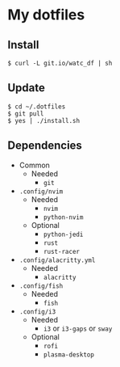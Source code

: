 # My dotfiles
## Install
```shell
$ curl -L git.io/watc_df | sh
```
## Update
```shell
$ cd ~/.dotfiles
$ git pull
$ yes | ./install.sh
```
## Dependencies
- Common
    - Needed
        - `git`
- `.config/nvim`
    - Needed
        - `nvim`
        - `python-nvim`
    - Optional
        - `python-jedi`
        - `rust`
        - `rust-racer`
- `.config/alacritty.yml`
    - Needed
        - `alacritty`
- `.config/fish`
    - Needed
        - `fish`
- `.config/i3`
    - Needed
        - `i3` or `i3-gaps` or `sway`
    - Optional
        - `rofi`
        - `plasma-desktop`
